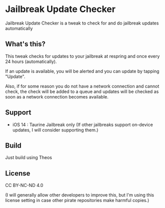 # Jailbreak Update Checker

Jailbreak Update Checker is a tweak to check for and do jailbreak updates automatically

## What's this?

This tweak checks for updates to your jailbreak at respring and once every 24 hours (automatically).

If an update is available, you will be alerted and you can update by tapping "Update".

Also, if for some reason you do not have a network connection and cannot check, the check will be added to a queue and updates will be checked as soon as a network connection becomes available.

## Support

- iOS 14 : Taurine Jailbreak only (If other jailbreaks support on-device updates, I will consider supporting them.)

## Build

Just build using Theos

## License

CC BY-NC-ND 4.0

(I will generally allow other developers to improve this, but I'm using this license setting in case other pirate repositories make harmful copies.)
